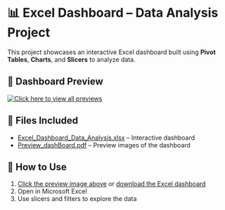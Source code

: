 # 📊 Excel Dashboard – Data Analysis Project

This project showcases an interactive Excel dashboard built using **Pivot Tables**, **Charts**, and **Slicers** to analyze data.

## 🔹 Dashboard Preview
[![Click here to view all previews](dashboard_preview.png)](Preview_dashBoard.pdf)

## 📂 Files Included
- [Excel_Dashboard_Data_Analysis.xlsx](Excel_Dashboard_Data_Analysis.xlsx) – Interactive dashboard  
- [Preview_dashBoard.pdf](Preview_dashBoard.pdf) – Preview images of the dashboard  

## 🚀 How to Use
1. [Click the preview image above](Preview_dashBoard.pdf) or [download the Excel dashboard](Excel_Dashboard_Data_Analysis.xlsx)  
2. Open in Microsoft Excel  
3. Use slicers and filters to explore the data  

